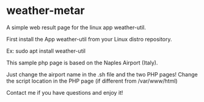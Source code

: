 # weather-metar
A simple web result page for the linux app weather-util.

First install the App weather-util from your Linux distro repository.

Ex:
sudo apt install weather-util

This sample php page is based on the Naples Airport (Italy).

Just change the airport name in the .sh file and the two PHP pages! 
Change the script location in the PHP page (if different from /var/www/html)

Contact me if you have questions and enjoy it!

